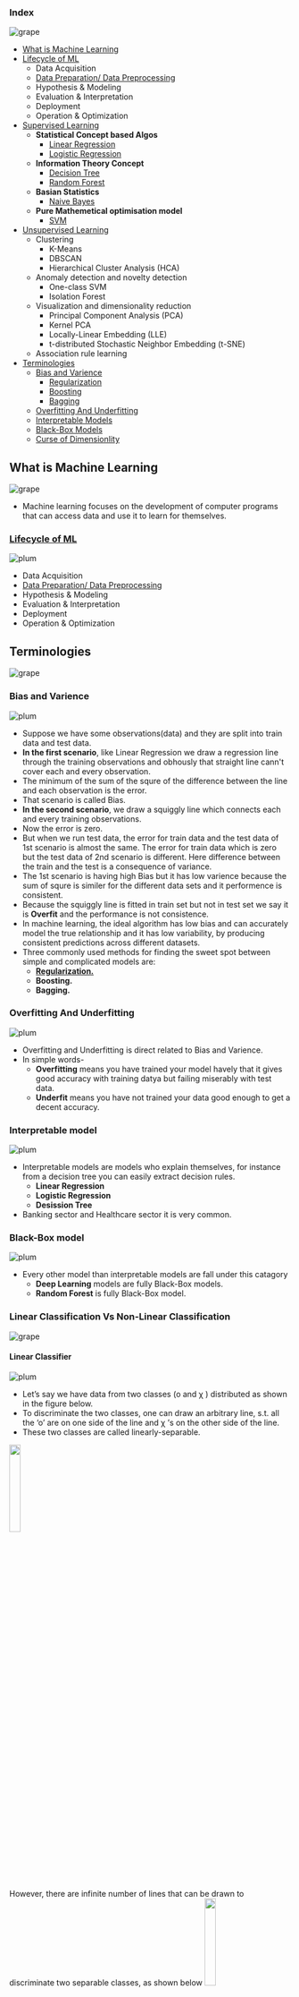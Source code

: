 ### Index 
![grape](https://user-images.githubusercontent.com/12748752/126882595-d1f5449e-14bb-4ab3-809c-292caf0858a1.png)
*  [What is Machine Learning](#what-is-machine-learning)
*  [Lifecycle of ML](https://github.com/iAmKankan/MachineLearning_With_Python/blob/master/ML_lifecycle.md#lifecycle-of-ml)
   * Data Acquisition
   * [Data Preparation/ Data Preprocessing](https://github.com/iAmKankan/Data-Gathering-And-Preprocessing#readme)
   * Hypothesis & Modeling
   * Evaluation & Interpretation
   * Deployment
   * Operation & Optimization
* [Supervised Learning](https://github.com/iAmKankan/MachineLearning_With_Python/tree/master/Supervised) 
  * **Statistical Concept based Algos**
    * [Linear Regression](https://github.com/iAmKankan/MachineLearning_With_Python/tree/master/Supervised/Linear%20Regrassion#readme)
    * [Logistic Regression](https://github.com/iAmKankan/MachineLearning_With_Python/tree/master/Supervised/Logistic%20Regrassion#readme)
  * **Information Theory Concept**
    * [Decision Tree]()
    * [Random Forest]()
  * **Basian Statistics**
    * [Naive Bayes]()
  * **Pure Mathemetical optimisation model**
    * [SVM]()
* [Unsupervised Learning](https://github.com/iAmKankan/MachineLearning_With_Python/blob/master/unsupervised/README.md)
   * Clustering
      * K-Means
      * DBSCAN
      * Hierarchical Cluster Analysis (HCA)
   * Anomaly detection and novelty detection
      * One-class SVM
      * Isolation Forest
  * Visualization and dimensionality reduction
     * Principal Component Analysis (PCA)
     * Kernel PCA
     * Locally-Linear Embedding (LLE)
     * t-distributed Stochastic Neighbor Embedding (t-SNE)
  * Association rule learning
* [Terminologies](#terminologies)
   * [Bias and Varience](#bias-and-varience)
     * [Regularization]()
     * [Boosting]()
     * [Bagging]()
   * [Overfitting And Underfitting](#overfitting-and-underfitting)
   * [Interpretable Models](#interpretable-model)
   * [Black-Box Models](#black-box-model)
   * [Curse of Dimensionlity](https://github.com/iAmKankan/Data-Gathering-And-Preprocessing/blob/main/README.md#curse-of-dimentionlity)


## What is Machine Learning
![grape](https://user-images.githubusercontent.com/12748752/126882595-d1f5449e-14bb-4ab3-809c-292caf0858a1.png)
* Machine learning focuses on the development of computer programs that can access data and use it to learn for themselves.

###  [Lifecycle of ML](https://github.com/iAmKankan/MachineLearning_With_Python/blob/master/ML_lifecycle.md#lifecycle-of-ml)
![plum](https://user-images.githubusercontent.com/12748752/126882596-b9ba4645-7001-435e-9a3c-d4416a2543c1.png)

* Data Acquisition
* [Data Preparation/ Data Preprocessing](https://github.com/iAmKankan/Data-Gathering-And-Preprocessing#readme)
* Hypothesis & Modeling
* Evaluation & Interpretation
* Deployment
* Operation & Optimization

 

## Terminologies
![grape](https://user-images.githubusercontent.com/12748752/126882595-d1f5449e-14bb-4ab3-809c-292caf0858a1.png)

### Bias and Varience
![plum](https://user-images.githubusercontent.com/12748752/126882596-b9ba4645-7001-435e-9a3c-d4416a2543c1.png)
* Suppose we have some observations(data) and they are split into train data and test data.
* **In the first scenario**, like Linear Regression we draw a regression line through the training observations and obhously that straight line cann't cover each and every observation.
* The minimum of the sum of the squre of the difference between the line and each observation is the error.
* That scenario is called Bias.
* **In the second scenario**, we draw a squiggly line which connects each and every training observations.
* Now the error is zero.
* But when we run test data, the error for train data and the test data of 1st scenario is almost the same. The error for train data which is zero but the test data of 2nd scenario is different. Here difference between the train and the test is a consequence of variance.
* The 1st scenario is having high Bias but it has low varience because the sum of squre is similer for the different data sets and it performence is consistent.
* Because the squiggly line is fitted in train set but not in test set we say it is **Overfit** and the performance is not consistence.
* In machine learning, the ideal algorithm has low bias and can accurately model the true relationship and it has low variability, by producing consistent predictions across different datasets.
* Three commonly used methods for finding the sweet spot between simple and complicated models are:
  * [**Regularization.**](https://github.com/iAmKankan/Regularization/blob/master/README.md)
  * **Boosting.**
  * **Bagging.**
### Overfitting And Underfitting
![plum](https://user-images.githubusercontent.com/12748752/126882596-b9ba4645-7001-435e-9a3c-d4416a2543c1.png)
* Overfitting and Underfitting is direct related to Bias and Varience.
* In simple words-
  * **Overfitting** means you have trained your model havely that it gives good accuracy with training datya but failing miserably with test data.
  * **Underfit** means you have not trained your data good enough to get a decent accuracy.

### Interpretable model
![plum](https://user-images.githubusercontent.com/12748752/126882596-b9ba4645-7001-435e-9a3c-d4416a2543c1.png)
* Interpretable models are models who explain themselves, for instance from a decision tree you can easily extract decision rules. 
   * **Linear Regression**
   * **Logistic Regression**
   * **Desission Tree**
* Banking sector and Healthcare sector it is very common.
### Black-Box model
![plum](https://user-images.githubusercontent.com/12748752/126882596-b9ba4645-7001-435e-9a3c-d4416a2543c1.png)
* Every other model than interpretable models are fall under this catagory
  * **Deep Learning** models are fully Black-Box models.
  *  **Random Forest** is fully Black-Box model.
  
  
  

### Linear Classification Vs Non-Linear Classification
![grape](https://user-images.githubusercontent.com/12748752/126882595-d1f5449e-14bb-4ab3-809c-292caf0858a1.png)

#### Linear Classifier
![plum](https://user-images.githubusercontent.com/12748752/126882596-b9ba4645-7001-435e-9a3c-d4416a2543c1.png)
* Let’s say we have data from two classes (o and  χ ) distributed as shown in the figure below. 
* To discriminate the two classes, one can draw an arbitrary line, s.t. all the ‘o’ are on one side of the line and  χ ’s on the other side of the line. 
* These two classes are called linearly-separable.

<img src="https://user-images.githubusercontent.com/12748752/144843896-495dcb21-0fda-4887-ad92-63581c467e52.gif" width=20%/>

However, there are infinite number of lines that can be drawn to discriminate two separable classes, as shown below
<img src="https://user-images.githubusercontent.com/12748752/144843889-fc4494a5-7493-4220-99a5-094c7a6ff107.png" width=20%/>

(Image Source: Linear versus nonlinear classifiers)

How you approximate the exact location of this discriminating line (or plane or hyperplane) depends on the type of a classifier called linear classifier. Some examples of linear classifier are: Linear Discriminant Classifier, Naive Bayes, Logistic Regression, Perceptron, SVM (with linear kernel)
     * Apriori
     * Eclat
 
